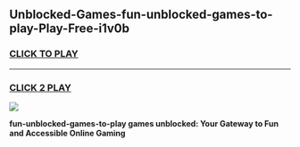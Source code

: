 
## Unblocked-Games-fun-unblocked-games-to-play-Play-Free-i1v0b
<h3>
<a href="https://premium76.site?title=fun-unblocked-games-to-play&ref=23A">CLICK TO PLAY</a></h3>
<hr>

<h3>
<a href="https://premium76.site?title=fun-unblocked-games-to-play&ref=23A">CLICK 2 PLAY</a>
  
</h3>

<a href="https://premium76.site?title=fun-unblocked-games-to-play&ref=23A"><img src="https://clearcache.store/games.png"></a>


**fun-unblocked-games-to-play games unblocked: Your Gateway to Fun and Accessible Online Gaming**
